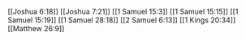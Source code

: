 [[Joshua 6:18]]
[[Joshua 7:21]]
[[1 Samuel 15:3]]
[[1 Samuel 15:15]]
[[1 Samuel 15:19]]
[[1 Samuel 28:18]]
[[2 Samuel 6:13]]
[[1 Kings 20:34]]
[[Matthew 26:9]]
